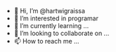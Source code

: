 - 👋 Hi, I’m @hartwigraissa
- 👀 I’m interested in programar
- 🌱 I’m currently learning ...
- 💞️ I’m looking to collaborate on ...
- 📫 How to reach me ...

<!---
hartwigraissa/hartwigraissa is a ✨ special ✨ repository because its `README.md` (this file) appears on your GitHub profile.
You can click the Preview link to take a look at your changes.
--->
